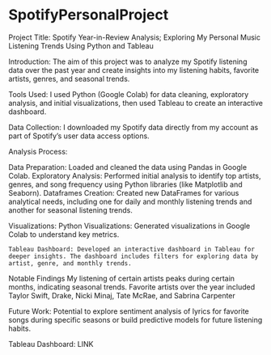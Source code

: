# SpotifyPersonalProject

Project Title: 
Spotify Year-in-Review Analysis; Exploring My Personal Music Listening Trends Using Python and Tableau

Introduction: 
The aim of this project was to analyze my Spotify listening data over the past year and create insights into my listening habits, favorite artists, genres, and seasonal trends.

Tools Used:
I used Python (Google Colab) for data cleaning, exploratory analysis, and initial visualizations, then used Tableau to create an interactive dashboard.

Data Collection: 
I downloaded my Spotify data directly from my account as part of Spotify’s user data access options. 

Analysis Process: 

Data Preparation: Loaded and cleaned the data using Pandas in Google Colab.
Exploratory Analysis: Performed initial analysis to identify top artists, genres, and song frequency using Python libraries (like Matplotlib and Seaborn).
Dataframes Creation: Created new DataFrames for various analytical needs, including one for daily and monthly listening trends and another for seasonal listening trends.

Visualizations:
    Python Visualizations: Generated visualizations in Google Colab to understand key metrics.

    Tableau Dashboard: Developed an interactive dashboard in Tableau for deeper insights. The dashboard includes filters for exploring data by artist, genre, and monthly trends.

Notable Findings
    My listening of certain artists peaks during certain months, indicating seasonal trends.
    Favorite artists over the year included Taylor Swift, Drake, Nicki Minaj, Tate McRae, and Sabrina Carpenter

Future Work:
  Potential to explore sentiment analysis of lyrics for favorite songs during specific seasons or build predictive models for future listening habits.

Tableau Dashboard: LINK
